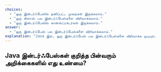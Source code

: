 ```yaml
---
choices:
  - "ஒரு இன்டர்ஃபேஸில் தனிப்பட்ட முறைகள் இருக்கலாம்."
  - "ஒரு கிளாஸ் பல இன்டர்ஃபேஸ்களை விரிவாக்கலாம்."
  - "ஒரு இன்டர்ஃபேஸில் கான்ஸ்ட்ரக்டர்கள் இருக்கலாம்."
answer:
  - "ஒரு இன்டர்ஃபேஸ் பல இன்டர்ஃபேஸ்களை விரிவாக்கலாம்."
explanation: "Java இல், ஒரு இன்டர்ஃபேஸ் பல இன்டர்ஃபேஸ்களை விரிவாக்க முடியும். Java 9 இல் தனிப்பட்ட முறைகள் அறிமுகப்படுத்தப்பட்டன, ஆனால் இன்டர்ஃபேஸில் கான்ஸ்ட்ரக்டர்கள் இருக்க முடியாது."
---
```


## Java இன்டர்ஃபேஸ்கள் குறித்த பின்வரும் அறிக்கைகளில் எது உண்மை?
